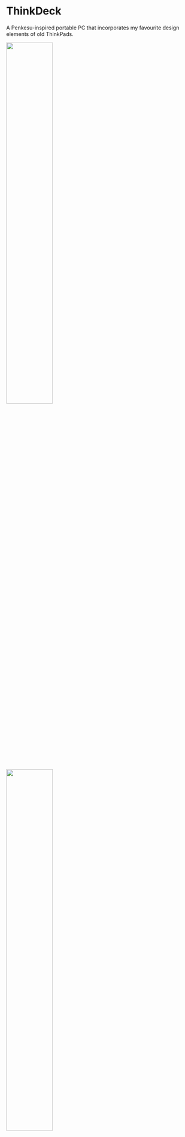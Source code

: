 # ThinkDeck

A Penkesu-inspired portable PC that incorporates my favourite design elements of old ThinkPads.

<p float="center">
  <img src="https://github.com/jchitpin/think-deck/blob/main/images/profile.jpg" width="49.7%" />
  <img src="https://github.com/jchitpin/think-deck/blob/main/images/profile-angled.jpg" width="49.7%" /> 
  <img src="https://github.com/jchitpin/think-deck/blob/main/images/action-shot.jpg" width="100%" /> 
</p>

<p float="center">
  <img src="https://github.com/jchitpin/think-deck/blob/main/images/thinkdeck-weight.jpg" width="49.7%" />
  <img src="https://github.com/jchitpin/think-deck/blob/main/images/thinkdeck-profile.jpg" width="49.7%" /> 
  <img src="https://github.com/jchitpin/think-deck/blob/main/images/thinkdeck-ports-1.jpg" width="49.7%" /> 
  <img src="https://github.com/jchitpin/think-deck/blob/main/images/thinkdeck-ports-2.jpg" width="49.7%" /> 
</p>

<p float="center">
  <img src="https://github.com/jchitpin/think-deck/blob/main/images/print-chassis-top.jpg" width="49.7%" />
  <img src="https://github.com/jchitpin/think-deck/blob/main/images/print-chassis-bottom.jpg" width="49.7%" /> 
  <img src="https://github.com/jchitpin/think-deck/blob/main/images/print-chassis-screen.jpg" width="49.7%" /> 
  <img src="https://github.com/jchitpin/think-deck/blob/main/images/print-chassis-ports.jpg" width="49.7%" /> 
</p>

## Why would you want one?

1. It looks cool and you like the (slightly chunky) form factor.
2. You need a small(-ish) Linux box, possibly for connecting with other IoT devices.
3. You want a portable computing/note taking device with support for full-sized key switches/keycaps.

## Features and specifications

1. Full-sized key switches/keycaps in a 40% ortho layout.
2. Panel mounted I/O ports for (i) micro B charging, (ii) HDMI display (and therefore audio via monitor), and (iii) USB A 2.0 port.
3. Capactive touch screen display.
4. Visible LED indicators for battery management status (from the PowerBoost 1000C).
5. Power switch enclosed within the case to prevent accidental power toggling.
6. Dimensions are 232x98x55mm (L x W x H).
7. Weighs roughly 840 grams (PETG with 30% infill).

## Design compromises compared to the original Penkesu

1. Several millimetres longer in all dimensions.
2. Display is relatively small because most electronics are enclosed in the top chassis.
3. Kickstand required to prevent the device from tipping over at a normal viewing angle.

# Materials

<details>
  <summary>Cables and connectors</summary>
 
  * Break-away 0.1" 2x20-pin strip dual male header (or a Raspberry Pi with a presoldered header).  
  * Micro B male OTG to USB A female cable (15cm length).  
  * Micro B male to USB A female cable (15cm length).  
  * USB A Y-splitter cable (make sure it can transfer data;  30cm length).  
  * USB A male to USB C right angle female connector (make sure the right angle connection is fairly slim; 30cm length).  
  * Micro HDMI male to HDMI female cable (15cm length).
     
</details>

<details>
  <summary>Case</summary>
 
  * 6mm wide plastic/wooden/metal dowels or Gameboy Advance SP replacement hinges.
  * 3D printed parts (9 STL files in total).
     
</details>

<details>
  <summary>Electronics</summary>
 
  * Raspberry Pi Zero 2 W (or possibly a Raspberry Pi Zero W).
  * Adafruit PowerBoost 1000C.
  * HyperPixel 4.0 (rectangle) display.
  * 3.7V 606090 or up to 755590 Li-Po battery. Dimensions may not exceed 91×55×7.5mm (length x width x depth).
  * SPDT Slide Switch (for powering the device). Dimensions should not exceed 8.5x3.5mm (length x width).
     
</details>

<details>
  <summary>Fasteners</summary>
 
  * For HDMI holder (optional)
    * 4 M2x6x3.5mm or M2x8x3.5mm threaded inserts.
    * 4 M2x6mm or M2x8mm screws.
  * For USB-A holder (optional)
    * 4 M2x6x3.5mm or M2x8x3.5mm threaded inserts.
    * 4 M2x6mm or M2x8mm screws.
  * For screen cover
    * 4 M2x6x3.5mm or M2x8x3.5mm threaded inserts.
    * 4 M2x6mm or longer screws (to a max length of 16mm).
  * Middle hinge cover (threaded inserts required with M2 screws!)
    * 2 M2x4x3.5mm threaded inserts.
    * 2 M2x4mm screws.
     
</details>

<details>
  <summary>Keyboard</summary>

  * BM40v2 hotswap PCB with included 2U Stabilizer from KPrepublic.
  * BM40v2 plate from KPrepublic. (Optional and you could also 3D print this)
  * 47 switches compatible with the PCB. (3pin RGB / 5pin RGB / 3pin SMD / 5pin SMD)
  * 47 keycaps. (Cherry profile or lower recommended but 11.9mm OEMs should fit without touching the upper case when closed)

</details>

<details>
  <summary>Miscellaneous</summary>
  
  * Micro SD card with Raspberry Pi OS installed (16GB minimum; Bullseye legacy version recommended as of 2024-02-17 for compatibility with the HyperPixel 4.0 rectangle).
  * A phone kickstand. (I used an ESR branded kickstand.)
  * Kapton tape to secure PowerBoost 1000C and battery to the top chassis.
  * Epoxy or super glue for glueing the hinge covers and hinge mechanisms.
  * Soldering iron, solder, and wire.
  * Utility knife.
  * Cable ties. (Optional)

 </details>
 
# Build guide

## 1. Modifying and printing parts

<details>
  <summary>Modifying the 3D prints (optional)</summary>

  You may need/want to modify the chassis design depending on the size of your components. These include:

  1. Modifying the micro B connector panel cutout.
  2. Modifying the HDMI panel cutout.
  3. Modifying the USB A panel cutout.
  4. Modifying the chassis dimensions to accommodate the length/width of your keyboard.
  5. Adding your own custom screen cover design rather than the standard 30 degree grill.
  6. Print the pieces and carefully trim off any supports. A pair of needle nose pliers is great for removing supports inside the panel cutouts.
   
</details>

<details>
  <summary>Cable modifications and testing</summary>

  I recommend testing whether all of your cables work before installing them into the the chassis. These include:
  
  1. Micro HDMI to HDMI connector.
  2. USB splitter.
  3. Micro B panel connector.
  4. USB C to USB A cable.
     
  I also recommend (carefully!) stripping the outer plastic sheathing to reduce cable bulk and wrapping with a thin layer of Kapton tape. Shaving plastic off the USB housing may help fit them inside the panel cutouts.
   
</details>

<details>
  <summary>Assembling the top and bottom ThinkDeck chassis</summary>

  1. Insert the GBA hinges or dowels into the bottom chassis hinge holes.
  2. Carefully epoxy/superglue the exposed GBA hinges/dowels to the hinge grooves of the top chassis. Make sure the glue does not seep into the bottom chassis hinge holes!
  3. When dry, epoxy/superglue the left and right 3D printed hinge caps to enclose the hinges/dowels.
  4. Insert 2 threaded inserts into the middle hinge of the bottom chassis using a hot soldering iron.
  5. Insert 4 threaded inserts into the top chassis using a hot soldering iron. Take care not to melt the chassis walls!
  6. Optional: sand/prime/sand/paint/clear coat.
   
</details>

## 2. Bottom chassis

<details>
  <summary>Assembling the keyboard</summary>

  Those with an existing 40% keyboard should consider modifying the chassis to accommodate their own board.
  For mechanical keyboard novices such as myself, the instructions are straightforward for the hotswap PCB:

  1. If using a keyboard plate, pop the switches into the plate with the pins in the same direction and aligned with the PCB. You should hear each switch snap into place.
  2. After checking the switch pins are straight, snap the plate+switches into the hotswap PCB. You should see the pins making contact with each socket on the backside of the PCB.
  3. Plug the board into a computer and test whether each switch is correctly installed. Keys that do not register most likely correspond to switches with bent pins that are not contacting the socket.
  4. It is recommended to flash your keyboard before installing it in the case because it can be tricky to enter the bootloader afterwards.
    * Bootmagic reset: Hold down the key at (0,0) in the matrix (the top left key) and then plug the keyboard into the Pi.
    * Physical reset button: Briefly press the button labeled 'RST' on the back of the PCB.
    
</details>

<details>
  <summary>QMK flashing keyboard</summary>

  Install QMK and follow their instructions to flash your own keyboard. See the following links for details:

  * https://github.com/rgoulter/qmk_firmware/tree/bm40hsrgb_rev2/keyboards/kprepublic/bm40hsrgb/rev2 
  * https://docs.qmk.fm/#/ 
  * My [configuration](https://github.com/jchitpin/think-deck/blob/main/QMK/keymap.c). 

Note: make sure your keyboard locale is correctly configured! You can specify the locale when installing Raspbian or via `sudo raspi-config`.

</details>

<details>
  <summary>Mounting keyboard in the bottom chassis</summary>

  1. Connect the USB cable to the keyboard PCB and lower them into the bottom chassis.
  2. Route the USB A connector approximately 2-3 inches out of the bottom chassis hinge opening. This cable will connect to the Pi in the top chassis via a USB splitter.
  3. Secure the excess keyboard USB cabling inside the bottom chassis compartment using cable ties.
  4. Insert the keyboard divider into the bottom chassis to hide the excess keyboard USB cabling.
  5. Insert cardstock/paper/rubber spacers surrounding the keyboard if there is excess PCB wiggle room inside the bottom chassis.
     
</details>

## 3. Top chassis

<details>
  <summary>Mounting cable connectors</summary>

  1. Install the microB charging cable into its cutout with the two included screws. 
  2. Install the USB splitter cable and HDMI cable into their respective panel cutouts.
  3. Friction mount the 3D printed USB and HDMI holders to prevent the cable connectors from moving.

  ![](https://github.com/jchitpin/think-deck/blob/main/images/chassis-port-cables.jpg)
  Fit-testing port cable cutouts on an older prototype model. This was before I realized I needed to remove the plastic sheathing.

</details>
   
<details>
  <summary>Assembling the Raspberry Pi and HyperPixel</summary>

  1. Solder the 2x20 break-away header to the Raspberry Pi (unless you bought the presoldered version like I did).
  2. Gently connect the HyperPixel to the Raspberry Pi 2x20 header. The display manufacturer Pimoroni recommends holding the display at the edges.
  3. Insert your microSD card into the Raspberry Pi and power the device.
  
</details>


<details>
  <summary>Installing HyperPixel drivers if the Pi boots to a black screen</summary>

  I successfully got the display working with a legacy version of 64-bit Raspbian (based on Bullseye dated 2023-12-05 rather than Bookworm).
  
  1. Edit Raspbian `/boot/config.txt` file and add the following lines to the top of the screen:
      * `dtoverlay=vc4-kms-dpi-hyperpixel4`
      * `dtparam=rotate=90,touchscreen-swapped-x-y,touchscreen-inverted-x`
  2. Booted into the Pi with the Hyperpixel 4.0 display working (albeit in portrait mode with inverted touchscreen controls).
  3. Ran the `Pi Screen Configuration` application in the drop down menu and changed the screen orientation.
      * Right-clicked on the display and set orientation to `left`.
  
</details> 

<details>
  <summary>Soldering the PowerBoost 1000C to the battery and Pi + HyperPixel</summary>

  Consult the PowerBoost 1000C documentation for pinouts and assembly instructions: https://cdn-learn.adafruit.com/downloads/pdf/adafruit-powerboost-1000c-load-share-usb-charge-boost.pdf

  1. Solder the included USB header to the PowerBoost 1000C PCB (or directly solder the PowerBoost 1000C PCB to the Pi).
  2. Connect the battery to the PowerBoost 1000C via the JST connector or solder the wires directly to the board (what I did).
  3. Solder the on/off switch (SPDT Slide Switch) to the PowerBoost 1000C with enough wire to position the switch on the right chassis compartment.
  
</details> 

<details>
  <summary>Installing remaining electronics in the top chassis</summary>

  1. Plug the microB charging cable into the PowerBoost 1000C USB header, routing excess cable through the bottom of the chassis.
  2. Connect the male USB splitter header to the microB OTG female header. 
  3. Plug the mini HDMI, microB charging, and microB OTG cables into the Pi. Route the two USB splitter headers so that they poke out of the top left part of the HyperPixel display and rest on the battery.
  4. Install the battery into the the left compartment of the chassis with the PowerBoost 1000C lying horizontally at the bottom compartment. The microB charging cable on the PowerBoost should face left towards the battery.
  5. Lower the HyperPixel and Pi into the central compartment of the chassis. 
  6. Carefully insert the on/off switch connected to the PowerBoost 1000C into the "cup holder" of the HDMI holder.

  ![](https://github.com/jchitpin/think-deck/blob/main/images/chassis-upper-guts.jpg)
  Assembled top chassis. Cable management is extremely important. The thicker HDMI cable is bent to rest against to the PowerBoost 1000C USB port. The latest 3D printed files add an additional 0.75mm depth to the battery compartment to give the USB connectors extra clearance from bulging against the screen cover. 

</details> 

<details>
  <summary>Finishing touches</summary>

  1. Insert the keyboard USB connector from the bottom chassis into the remaining USB splitter port.
  2. Tape down any wires that are sticking out.
  3. Tape down the two USB A splitter headers to the battery.
  4. Remove the protective film on the HyperPixel.
  5. Fasten the screen cover to the top chassis with M2 screws.
  6. Fasten the middle hinge cover to the bottom chassis with M2 screws.
  7. Install the quickstand to the back of the bottom chassis. It should come with 3M tape so additional glue shouldn't be necessary.

</details> 

# Conclusion

Congratulations! You have built your very own ThinkDeck! I'd like to give a shout out to Penk for inspiring me to build my own cyberdeck.

![](https://github.com/jchitpin/think-deck/blob/main/images/front-face-no-fasteners.jpg)
